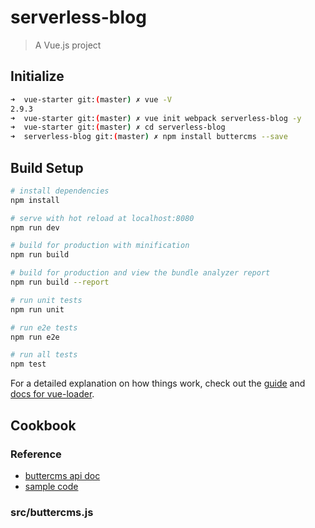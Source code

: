 # serverless-blog

> A Vue.js project

## Initialize

``` bash
➜  vue-starter git:(master) ✗ vue -V
2.9.3
➜  vue-starter git:(master) ✗ vue init webpack serverless-blog -y
➜  vue-starter git:(master) ✗ cd serverless-blog
➜  serverless-blog git:(master) ✗ npm install buttercms --save
```

## Build Setup

``` bash
# install dependencies
npm install

# serve with hot reload at localhost:8080
npm run dev

# build for production with minification
npm run build

# build for production and view the bundle analyzer report
npm run build --report

# run unit tests
npm run unit

# run e2e tests
npm run e2e

# run all tests
npm test
```

For a detailed explanation on how things work, check out the [guide](http://vuejs-templates.github.io/webpack/) and [docs for vue-loader](http://vuejs.github.io/vue-loader).

## Cookbook

### Reference

* [buttercms api doc](https://buttercms.com/docs/api-client/vuejs)
* [sample code](https://github.com/ButterCMS/buttercms-vue-tutorial)

### src/buttercms.js